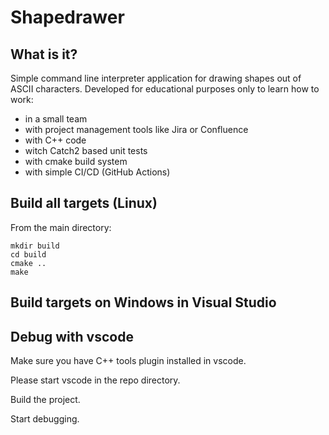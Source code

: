 # Shapedrawer

## What is it?

Simple command line interpreter application for drawing shapes out of ASCII characters.
Developed for educational purposes only to learn how to work:
* in a small team
* with project management tools like Jira or Confluence
* with C++ code
* witch Catch2 based unit tests
* with cmake build system
* with simple CI/CD (GitHub Actions)

## Build all targets (Linux)
From the main directory:
```
mkdir build
cd build
cmake ..
make
```

## Build targets on Windows in Visual Studio

## Debug with vscode

Make sure you have C++ tools plugin installed in vscode.

Please start vscode in the repo directory.

Build the project.

Start debugging.
